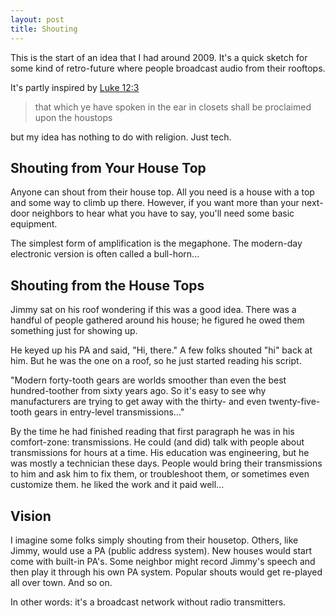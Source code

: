 ```yaml
---
layout: post
title: Shouting
---
```


This is the start of an idea that I had around 2009. It's a quick sketch for some kind of retro-future where people broadcast audio from their rooftops.

It's partly inspired by [Luke 12:3](https://www.biblegateway.com/passage/?search=Luke%2012%3A3&version=KJV)

> that which ye have spoken in the ear in closets shall be proclaimed upon the houstops
    
but my idea has nothing to do with religion. Just tech.

## Shouting from Your House Top
Anyone can shout from their house top. All you need is a house with a top and some way to climb up there. However, if you want more than your next-door neighbors to hear what you have to say, you'll need some basic equipment.

The simplest form of amplification is the megaphone. The modern-day electronic version is often called a bull-horn...

## Shouting from the House Tops
Jimmy sat on his roof wondering if this was a good idea. There was a handful of people gathered around his house; he figured he owed them something just for showing up.

He keyed up his PA and said, "Hi, there." A few folks shouted "hi" back at him. But he was the one on a roof, so he just started reading his script.

"Modern forty-tooth gears are worlds smoother than even the best hundred-toother from sixty years ago. So it's easy to see why manufacturers are trying to get away with the thirty- and even twenty-five-tooth gears in entry-level transmissions..."

By the time he had finished reading that first paragraph he was in his comfort-zone: transmissions. He could (and did) talk with people about transmissions for hours at a time. His education was engineering, but he was mostly a technician these days. People would bring their transmissions to him and ask him to fix them, or troubleshoot them, or sometimes even customize them. he liked the work and it paid well...

## Vision
I imagine some folks simply shouting from their housetop. Others, like Jimmy, would use a PA (public address system). New houses would start come with built-in PA's. Some neighbor might record Jimmy's speech and then play it through his own PA system. Popular shouts would get re-played all over town. And so on.

In other words: it's a broadcast network without radio transmitters.

